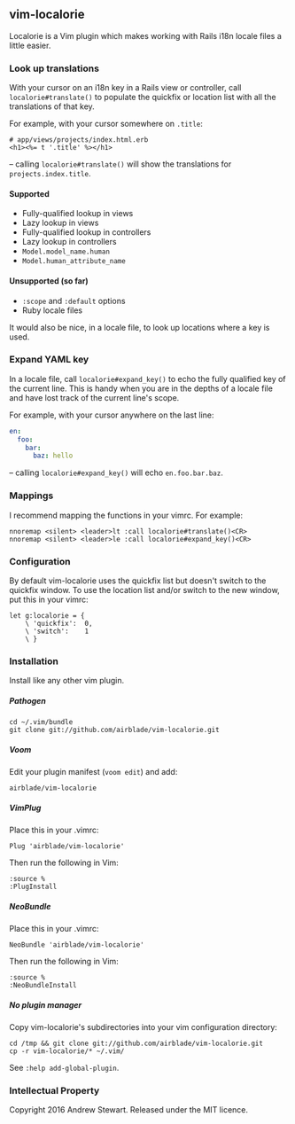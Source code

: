 ## vim-localorie

Localorie is a Vim plugin which makes working with Rails i18n locale files a little easier.


### Look up translations

With your cursor on an i18n key in a Rails view or controller, call `localorie#translate()` to populate the quickfix or location list with all the translations of that key.

For example, with your cursor somewhere on `.title`:

```erb
# app/views/projects/index.html.erb
<h1><%= t '.title' %></h1>
```

– calling `localorie#translate()` will show the translations for `projects.index.title`.

#### Supported

- Fully-qualified lookup in views
- Lazy lookup in views
- Fully-qualified lookup in controllers
- Lazy lookup in controllers
- `Model.model_name.human`
- `Model.human_attribute_name`

#### Unsupported (so far)

- `:scope` and `:default` options
- Ruby locale files

It would also be nice, in a locale file, to look up locations where a key is used.


### Expand YAML key

In a locale file, call `localorie#expand_key()` to echo the fully qualified key of the current line.  This is handy when you are in the depths of a locale file and have lost track of the current line's scope.

For example, with your cursor anywhere on the last line:

```yaml
en:
  foo:
    bar:
      baz: hello
```

– calling `localorie#expand_key()` will echo `en.foo.bar.baz`.


### Mappings

I recommend mapping the functions in your vimrc.  For example:

```viml
nnoremap <silent> <leader>lt :call localorie#translate()<CR>
nnoremap <silent> <leader>le :call localorie#expand_key()<CR>
```


### Configuration

By default vim-localorie uses the quickfix list but doesn't switch to the quickfix window.  To use the location list and/or switch to the new window, put this in your vimrc:

```viml
let g:localorie = {
    \ 'quickfix':  0,
    \ 'switch':    1
    \ }
```


### Installation

Install like any other vim plugin.

##### Pathogen

```
cd ~/.vim/bundle
git clone git://github.com/airblade/vim-localorie.git
```

##### Voom

Edit your plugin manifest (`voom edit`) and add:

```
airblade/vim-localorie
```

##### VimPlug

Place this in your .vimrc:

```viml
Plug 'airblade/vim-localorie'
```

Then run the following in Vim:

```
:source %
:PlugInstall
```

##### NeoBundle

Place this in your .vimrc:

```viml
NeoBundle 'airblade/vim-localorie'
```

Then run the following in Vim:

```
:source %
:NeoBundleInstall
```

##### No plugin manager

Copy vim-localorie's subdirectories into your vim configuration directory:

```
cd /tmp && git clone git://github.com/airblade/vim-localorie.git
cp -r vim-localorie/* ~/.vim/
```

See `:help add-global-plugin`.


### Intellectual Property

Copyright 2016 Andrew Stewart.  Released under the MIT licence.

